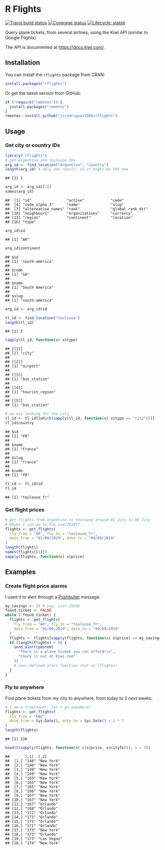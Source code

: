 R Flights
================

[![Travis build
status](https://travis-ci.org/jcrodriguez1989/rflights.svg?branch=master)](https://travis-ci.org/jcrodriguez1989/rflights)
[![Coverage
status](https://codecov.io/gh/jcrodriguez1989/rflights/branch/master/graph/badge.svg)](https://codecov.io/github/jcrodriguez1989/rflights?branch=master)
[![Lifecycle:
stable](https://img.shields.io/badge/lifecycle-stable-brightgreen.svg)](https://www.tidyverse.org/lifecycle/#stable)

Query plane tickets, from several airlines, using the Kiwi API (similar
to Google Flights).

The API is documented at <https://docs.kiwi.com/>.

## Installation

You can install the `rflights` package from CRAN:

``` r
install.packages("rflights")
```

Or get the latest version from GitHub:

``` r
if (!require("remotes")) {
  install.packages("remotes")
}
remotes::install_github("jcrodriguez1989/rflights")
```

## Usage

### Get city or country IDs

``` r
library("rflights")
# get Argentina and toulouse IDs
arg_id <- find_location("Argentina", "country")
length(arg_id) # only one result, so it might be the one
```

    ## [1] 1

``` r
arg_id <- arg_id[[1]]
names(arg_id)
```

    ##  [1] "id"                "active"            "code"             
    ##  [4] "code_alpha_3"      "name"              "slug"             
    ##  [7] "alternative_names" "rank"              "global_rank_dst"  
    ## [10] "neighbours"        "organizations"     "currency"         
    ## [13] "region"            "continent"         "location"         
    ## [16] "type"

``` r
arg_id$id
```

    ## [1] "AR"

``` r
arg_id$continent
```

    ## $id
    ## [1] "south-america"
    ## 
    ## $code
    ## [1] "SA"
    ## 
    ## $name
    ## [1] "South America"
    ## 
    ## $slug
    ## [1] "south-america"

``` r
arg_id <- arg_id$id

tl_id <- find_location("toulouse")
length(tl_id)
```

    ## [1] 5

``` r
lapply(tl_id, function(x) x$type)
```

    ## [[1]]
    ## [1] "city"
    ## 
    ## [[2]]
    ## [1] "airport"
    ## 
    ## [[3]]
    ## [1] "bus_station"
    ## 
    ## [[4]]
    ## [1] "tourist_region"
    ## 
    ## [[5]]
    ## [1] "bus_station"

``` r
# we are looking for the city
tl_id <- tl_id[[which(sapply(tl_id, function(x) x$type == "city"))]]
tl_id$country
```

    ## $id
    ## [1] "FR"
    ## 
    ## $name
    ## [1] "France"
    ## 
    ## $slug
    ## [1] "france"
    ## 
    ## $code
    ## [1] "FR"

``` r
tl_id <- tl_id$id
tl_id
```

    ## [1] "toulouse_fr"

### Get flight prices

``` r
# get flights from Argentina to toulouse around 01 July to 09 July
# Maybe I can go to the user2019??
flights <- get_flights(
  fly_from = "AR", fly_to = "toulouse_fr",
  date_from = "01/09/2019", date_to = "09/09/2019"
)
length(flights)
names(flights[[1]])
sapply(flights, function(x) x$price)
```

## Examples

### Create flight price alarms

I used it to alert through a [Pushbullet](https://www.pushbullet.com/)
message.

``` r
my_savings <- 25 # yup, just 25USD
found_ticket <- FALSE
while (!found_ticket) {
  flights <- get_flights(
    fly_from = "AR", fly_to = "toulouse_fr",
    date_from = "01/09/2019", date_to = "09/09/2019"
  )
  flights <- flights[sapply(flights, function(x) x$price) <= my_savings]
  if (length(flights) > 0) {
    send_alert(paste0(
      "There is a plane ticket you can afford!\n",
      "Check it out at Kiwi.com"
    ))
    # user-defined alert function (not in rflights)
  }
}
```

### Fly to anywhere

Find plane tickets from my city to anywhere, from today to 2 next weeks.

``` r
# I am a freelancer, let's go anywhere!
flights <- get_flights(
  fly_from = "GNV",
  date_from = Sys.Date(), date_to = Sys.Date() + 2 * 7
)
length(flights)
```

    ## [1] 226

``` r
head(t(sapply(flights, function(x) c(x$price, x$cityTo))), n = 20)
```

    ##       [,1]  [,2]       
    ##  [1,] "146" "New York" 
    ##  [2,] "146" "New York" 
    ##  [3,] "149" "New York" 
    ##  [4,] "149" "New York" 
    ##  [5,] "165" "New York" 
    ##  [6,] "165" "New York" 
    ##  [7,] "165" "New York" 
    ##  [8,] "166" "New York" 
    ##  [9,] "167" "New York" 
    ## [10,] "167" "New York" 
    ## [11,] "167" "Orlando"  
    ## [12,] "168" "Orlando"  
    ## [13,] "171" "Orlando"  
    ## [14,] "171" "Orlando"  
    ## [15,] "171" "Orlando"  
    ## [16,] "171" "Orlando"  
    ## [17,] "173" "New York" 
    ## [18,] "173" "Orlando"  
    ## [19,] "173" "Las Vegas"
    ## [20,] "174" "New York"
